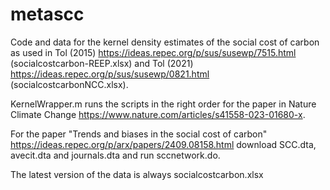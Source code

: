 # metascc

Code and data for the kernel density estimates of the social cost of carbon as used in Tol (2015)
https://ideas.repec.org/p/sus/susewp/7515.html (socialcostcarbon-REEP.xlsx) and Tol (2021) https://ideas.repec.org/p/sus/susewp/0821.html (socialcostcarbonNCC.xlsx).

KernelWrapper.m runs the scripts in the right order for the paper in Nature Climate Change https://www.nature.com/articles/s41558-023-01680-x.

For the paper "Trends and biases in the social cost of carbon" https://ideas.repec.org/p/arx/papers/2409.08158.html download SCC.dta, avecit.dta and journals.dta and run sccnetwork.do. 

The latest version of the data is always socialcostcarbon.xlsx
